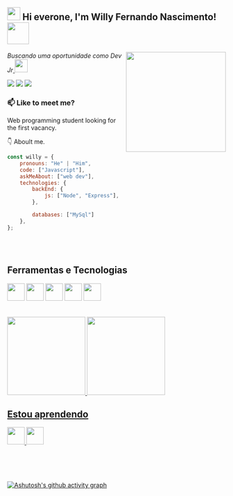 <h2><img src="https://emojis.slackmojis.com/emojis/images/1531849430/4246/blob-sunglasses.gif?1531849430" width="30"/> Hi everone, I'm Willy Fernando Nascimento! <img src="https://media.giphy.com/media/12oufCB0MyZ1Go/giphy.gif" width="50"></h2>
<img align='right' src="https://media.giphy.com/media/Yfl7CS7vQqnebA69aH/giphy.gif" width="230">
<p><em>Buscando uma oportunidade como Dev Jr<a href="https://www.oneorigin.us/">
</a><img src="https://media.giphy.com/media/WUlplcMpOCEmTGBtBW/giphy.gif" width="30"> 
</em></p>

<div>
<a href="[https://www.instagram.com/willyfernandez51/](https://www.instagram.com/willyfernandez51/)" target="_blank"><img src="https://img.shields.io/badge/-Instagram-%23E4405F?style=for-the-badge&logo=instagram&logoColor=white" target="_blank"></a>
<a href = "mailto:willy27nasc@gmail.com"><img src="https://img.shields.io/badge/Gmail-D14836?style=for-the-badge&logo=gmail&logoColor=white" target="_blank"></a>
<a href="https://www.linkedin.com/in/seu-usuário-linkedln-aqui" target="_blank"><img src="https://img.shields.io/badge/-LinkedIn-%230077B5?style=for-the-badge&logo=linkedin&logoColor=white" target="_blank"></a>   
</div>

### 📫 Like to meet me?

Web programming student looking for the first vacancy.

👇 Aboult me. 

```javascript
const willy = {
    pronouns: "He" | "Him",
    code: ["Javascript"],
    askMeAbout: ["web dev"],
    technologies: {
        backEnd: {
            js: ["Node", "Express"],
        },

        databases: ["MySql"]
    },
};
```
<br>
<br>

## Ferramentas e Tecnologias
<div>
  <img src="https://cdn.jsdelivr.net/gh/devicons/devicon/icons/html5/html5-original.svg" width="40" height="40"/>
  <img src="https://cdn.jsdelivr.net/gh/devicons/devicon/icons/css3/css3-original.svg" width="40" height="40"/>
  <img src="https://cdn.jsdelivr.net/gh/devicons/devicon/icons/javascript/javascript-original.svg" width="40" height="40"/>
  <img src="https://cdn.jsdelivr.net/gh/devicons/devicon/icons/git/git-original.svg" width="40" height="40"/>
  <img src="https://cdn.jsdelivr.net/gh/devicons/devicon/icons/linux/linux-original.svg" width="40" height="40"/>      
</div>

<br>
<br>

<div>
<a href="https://github.com/will27nasc">
<img height="180em" src="https://github-readme-stats.vercel.app/api/top-langs/?username=will27nasc&layout=compact&langs_count=7&theme=cobalt"/>
<img height="180em" src="https://github-readme-stats.vercel.app/api?username=will27nasc&show_icons=true&theme=cobalt&include_all_commits=true&count_private=true"/>
</div>

## Estou aprendendo
<div>
  <img src="https://cdn.jsdelivr.net/gh/devicons/devicon/icons/wordpress/wordpress-plain.svg" width="40" height="40"/>
  <img src="https://cdn.jsdelivr.net/gh/devicons/devicon/icons/python/python-original.svg" width="40" height="40"/>     
</div>
<br>
<br>
<br>
<br>

[![Ashutosh's github activity graph](https://github-readme-activity-graph.vercel.app/graph?username=will27nasc&bg_color=000519&color=496dfd&line=4dff00&point=6689f5&area=true&hide_border=true)](https://github.com/ashutosh00710/github-readme-activity-graph)
